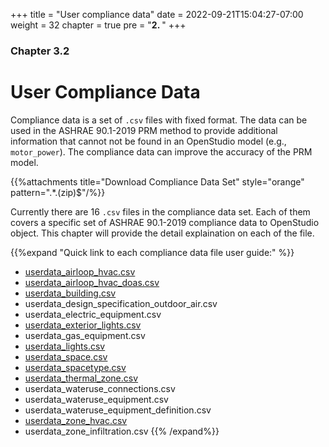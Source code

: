 +++
title = "User compliance data"
date = 2022-09-21T15:04:27-07:00
weight = 32
chapter = true
pre = "<b>2. </b>"
+++

### Chapter 3.2

# User Compliance Data

Compliance data is a set of `.csv` files with fixed format. The data can be used in the ASHRAE 90.1-2019 PRM method to provide additional information that cannot not be found in an OpenStudio model (e.g., `motor_power`). The compliance data can improve the accuracy of the PRM model.

{{%attachments title="Download Compliance Data Set" style="orange" pattern=".*\.(zip)$"/%}}

Currently there are 16 `.csv` files in the compliance data set. Each of them covers a specific set of ASHRAE 90.1-2019 compliance data to OpenStudio object. This chapter will provide the detail explaination on each of the file.

{{%expand "Quick link to each compliance data file user guide:" %}}

- [userdata_airloop_hvac.csv](/BEM-for-PRM/user_guide/add_compliance_data/user_data_airloop_hvac)
- [userdata_airloop_hvac_doas.csv](/BEM-for-PRM/user_guide/add_compliance_data/user_data_airloop_hvac_doas)
- [userdata_building.csv](/BEM-for-PRM/user_guide/add_compliance_data/user_data_building)
- userdata_design_specification_outdoor_air.csv
- userdata_electric_equipment.csv
- [userdata_exterior_lights.csv](/BEM-for-PRM/user_guide/add_compliance_data/user_data_exterior_lights)
- userdata_gas_equipment.csv
- [userdata_lights.csv](/BEM-for-PRM/user_guide/add_compliance_data/user_data_lights)
- [userdata_space.csv](/BEM-for-PRM/user_guide/add_compliance_data/user_data_space/)
- [userdata_spacetype.csv](/BEM-for-PRM/user_guide/add_compliance_data/user_data_space_type/)
- [userdata_thermal_zone.csv](/BEM-for-PRM/user_guide/add_compliance_data/user_data_thermal_zone/)
- userdata_wateruse_connections.csv
- userdata_wateruse_equipment.csv
- userdata_wateruse_equipment_definition.csv
- [userdata_zone_hvac.csv](/BEM-for-PRM/user_guide/add_compliance_data/user_data_zone_hvac)
- userdata_zone_infiltration.csv
  {{% /expand%}}
